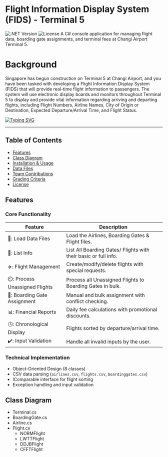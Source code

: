 # Flight Information Display System (FIDS) - Terminal 5
![.NET Version](https://img.shields.io/badge/.NET-6.0-blueviolet)
![License](https://img.shields.io/badge/License-MIT-green)
A C# console application for managing flight data, boarding gate assignments, and terminal fees at Changi Airport Terminal 5.

# Background 
Singapore has begun construction on Terminal 5 at Changi Airport, and you have been tasked with developing
a Flight Information Display System (FIDS) that will provide real-time flight information to passengers.
The system will use electronic display boards and monitors throughout Terminal 5 to display and provide 
vital information regarding arriving and departing flights, including Flight Numbers, Airline Names, 
City of Origin or Destination, Expected Departure/Arrival Time, and Flight Status. 

[![Typing SVG](https://readme-typing-svg.demolab.com?font=Fira+Code&pause=1000&width=435&lines=Flight+Information+Display+System)](https://git.io/typing-svg)

---

## Table of Contents
- [Features](#features)
- [Class Diagram](#class-diagram)
- [Installation & Usage](#installation--usage)
- [Data Files](#data-files)
- [Team Contributions](#team-contributions)
- [Grading Criteria](#grading-criteria)
- [License](#license)

## Features

### Core Functionality
| Feature | Description |
|---------|-------------|
| 📁: Load Data Files | Load the Airlines, Boarding Gates & Flight files. |
| 📰: List Info | List All Boarding Gates/ Flights with their basic or full info. |
| ✈️: Flight Management | Create/modify/delete flights with special requests. |
| ⏲️: Process Unassigned Flights | Process all Unassigned Flights to Boarding Gates in bulk. |
| 🚪: Boarding Gate Assignment | Manual and bulk assignment with conflict checking. |
| :bar_chart:: Financial Reports | Daily fee calculations with promotional discounts. |
| :clock3:: Chronological Display | Flights sorted by departure/arrival time. |
| ✔️: Input Validation | Handle all invalid inputs by the user. |

### Technical Implementation
- Object-Oriented Design (8 classes)
- CSV data parsing (`airlines.csv`, `flights.csv`, `boardinggates.csv`)
- IComparable<T> interface for flight sorting
- Exception handling and input validation

## Class Diagram
- Terminal.cs
- BoardingGate.cs
- Airline.cs
- Flight.cs
  - NORMFlight
  - LWTTFlight
  - DDJBFlight
  - CFFTFlight
 
